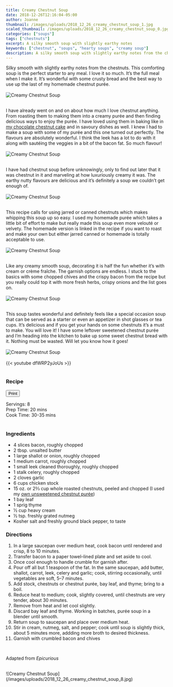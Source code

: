 ```yaml
---
title: Creamy Chestnut Soup
date: 2018-12-26T12:16:04-05:00
author: Joanne
thumbnail: /images/uploads/2018_12_26_creamy_chestnut_soup_1.jpg
scaled_thumbnail: /images/uploads/2018_12_26_creamy_chestnut_soup_0.jpg
categories: ["soups"]
tags: ["chestnuts"]
excerpt: A silky smooth soup with slightly earthy notes
keywords: ["chestnut", "soups", "hearty soups", "creamy soup"]
description: A silky smooth soup with slightly earthy notes from the chestnuts. This comforting soup is the perfect starter to any meal.
---
```


<span class="blog-text">

Silky smooth with slightly earthy notes from the chestnuts. This comforting soup is the perfect starter to any meal. I love it so much. It’s the full meal when I make it. It’s wonderful with some crusty bread and the best way to use up the last of my homemade chestnut purée.
</br>
</br>
![Creamy Chestnut Soup](/images/uploads/2018_12_26_creamy_chestnut_soup_2.jpg)
</br>
</br>

I have already went on and on about how much I love chestnut anything. From roasting them to making them into a creamy purée and then finding delicious ways to enjoy the purée. I have loved using them in baking like in [my chocolate chestnut cake](https://www.oliveandmango.com/chocolate-chestnut-cake/) and in savoury dishes as well. I knew I had to make a soup with some of my purée and this one turned out perfectly. The flavours are absolutely wonderful. I think the leek has a lot to do with it along with sautéing the veggies in a bit of the bacon fat. So much flavour!
</br>
</br>
![Creamy Chestnut Soup](/images/uploads/2018_12_26_creamy_chestnut_soup_3.jpg)
</br>
</br>

I have had chestnut soup before unknowingly, only to find out later that it was chestnut in it and marveling at how luxuriously creamy it was. The earthy nutty flavours are delicious and it’s definitely a soup we couldn’t get enough of.
</br>
</br>
![Creamy Chestnut Soup](/images/uploads/2018_12_26_creamy_chestnut_soup_4.jpg)
</br>
</br>

This recipe calls for using jarred or canned chestnuts which makes whipping this soup up so easy. I used my homemade purée which takes a little bit of effort to make but really made this soup even more velouté or velvety. The homemade version is linked in the recipe if you want to roast and make your own but either jarred canned or homemade is totally acceptable to use.
</br>
</br>
![Creamy Chestnut Soup](/images/uploads/2018_12_26_creamy_chestnut_soup_5.jpg)
</br>
</br>

Like any creamy smooth soup, decorating it is half the fun whether it’s with cream or crème fraîche. The garnish options are endless. I stuck to the basics with some chopped chives and the crispy bacon from the recipe but you really could top it with more fresh herbs, crispy onions and the list goes on.
</br>
</br>
![Creamy Chestnut Soup](/images/uploads/2018_12_26_creamy_chestnut_soup_6.jpg)
</br>
</br>

This soup tastes wonderful and definitely feels like a special occasion soup that can be served as a starter or even an appetizer in shot glasses or tea cups. It’s delicious and if you get your hands on some chestnuts it’s a must to make. You will love it! I have some leftover sweetened chestnut purée and I’m heading into the kitchen to bake up some sweet chestnut bread with it. Nothing must be wasted. Will let you know how it goes!
</br>
</br>
![Creamy Chestnut Soup](/images/uploads/2018_12_26_creamy_chestnut_soup_7.jpg)
</br>
</br>
{{< youtube dfWRP2yJoUs >}}
</br>
</br>
</span>

### Recipe
<div print_button><form>
<input type="button" value="Print" class="btn__print" onClick="window.print()">
</form></div>

<div>Servings: <span itemprop="recipeYield">8</div>
<div>Prep Time: <meta itemprop="prepTime" content="PT20M">20 mins</div>
<div>Cook Time: <meta itemprop="cookTime" content="PT35M">30-35 mins </div>
</br>

### Ingredients

* <span itemprop="recipeIngredient">4 slices bacon, roughly chopped</span>
* <span itemprop="recipeIngredient">2 tbsp. unsalted butter</span>
* <span itemprop="recipeIngredient">1 large shallot or onion, roughly chopped</span>
* <span itemprop="recipeIngredient">1 medium carrot, roughly chopped</span>
* <span itemprop="recipeIngredient">1 small leek cleaned thoroughly, roughly chopped</span>
* <span itemprop="recipeIngredient">1 stalk celery, roughly chopped</span>
* <span itemprop="recipeIngredient">2 cloves garlic</span>
* <span itemprop="recipeIngredient">6 cups chicken stock</span>
* <span itemprop="recipeIngredient">15 oz. or 2&frac23; cup whole roasted chestnuts, peeled and chopped (I used my <span class="highlight">[own unsweetened chestnut purée](https://www.oliveandmango.com/chocolate-chestnut-cake/)</span>)</span>
* <span itemprop="recipeIngredient">1 bay leaf</span>
* <span itemprop="recipeIngredient">1 sprig thyme</span>
* <span itemprop="recipeIngredient">&frac12; cup heavy cream</span>
* <span itemprop="recipeIngredient">&frac12; tsp. freshly grated nutmeg</span>
* <span itemprop="recipeIngredient">Kosher salt and freshly ground black pepper, to taste</span>

### Directions

1. In a large saucepan over medium heat, cook bacon until rendered and crisp, 8 to 10 minutes. 
2. Transfer bacon to a paper towel–lined plate and set aside to cool. 
3. Once cool enough to handle crumble for garnish after.
4. Pour off all but 1 teaspoon of the fat. In the same saucepan, add butter, shallot, carrot, leek, celery and garlic; cook, stirring occasionally, until vegetables are soft, 5–7 minutes. 
5. Add stock, chestnuts or chestnut purée, bay leaf, and thyme; bring to a boil. 
6. Reduce heat to medium; cook, slightly covered, until chestnuts are very tender, about 30 minutes. 
7. Remove from heat and let cool slightly. 
8. Discard bay leaf and thyme. Working in batches, purée soup in a blender until smooth. 
9. Return soup to saucepan and place over medium heat. 
10. Stir in cream, nutmeg, salt, and pepper; cook until soup is slightly thick, about 5 minutes more, addding more broth to desired thickness. 
11. Garnish with crumbled bacon and chives
</br>

Adapted from _Epicurious_

</br>
![Creamy Chestnut Soup](/images/uploads/2018_12_26_creamy_chestnut_soup_8.jpg)
